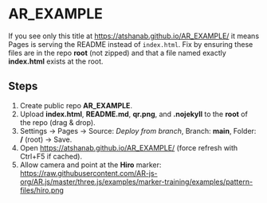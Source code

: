 # AR_EXAMPLE

If you see only this title at https://atshanab.github.io/AR_EXAMPLE/ it means Pages is serving the README instead of `index.html`.
Fix by ensuring these files are in the repo **root** (not zipped) and that a file named exactly **index.html** exists at the root.

## Steps
1) Create public repo **AR_EXAMPLE**.
2) Upload **index.html**, **README.md**, **qr.png**, and **.nojekyll** to the **root** of the repo (drag & drop).
3) Settings → Pages → Source: *Deploy from branch*, Branch: **main**, Folder: **/** (root) → Save.
4) Open https://atshanab.github.io/AR_EXAMPLE/ (force refresh with Ctrl+F5 if cached).
5) Allow camera and point at the **Hiro** marker: https://raw.githubusercontent.com/AR-js-org/AR.js/master/three.js/examples/marker-training/examples/pattern-files/hiro.png
